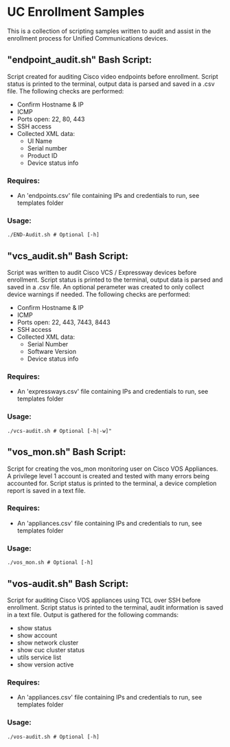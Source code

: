 # UC Enrollment Samples

This is a collection of scripting samples written to audit and assist in the enrollment process for Unified Communications devices.

## "endpoint_audit.sh" Bash Script:

Script created for auditing Cisco video endpoints before enrollment. 
Script status is printed to the terminal, output data is parsed and saved in a .csv file.
The following checks are performed:
 - Confirm Hostname & IP
 - ICMP
 - Ports open: 22, 80, 443
 - SSH access
 - Collected XML data:
     - UI Name
     - Serial number
     - Product ID
     - Device status info

### Requires:

 - An 'endpoints.csv' file containing IPs and credentials to run, see templates folder

### Usage:

```./END-Audit.sh # Optional [-h]```

## "vcs_audit.sh" Bash Script:

Script was written to audit Cisco VCS / Expressway devices before enrollment.
Script status is printed to the terminal, output data is parsed and saved in a .csv file.
An optional perameter was created to only collect device warnings if needed.
The following checks are performed:
 - Confirm Hostname & IP
 - ICMP
 - Ports open: 22, 443, 7443, 8443
 - SSH access
 - Collected XML data:
     - Serial Number
     - Software Version
     - Device status info

### Requires:

 - An 'expressways.csv' file containing IPs and credentials to run, see templates folder

### Usage:

```./vcs-audit.sh # Optional [-h|-w]"```

## "vos_mon.sh" Bash Script:

Script for creating the vos_mon monitoring user on Cisco VOS Appliances.
A privilege level 1 account is created and tested with many errors being accounted for.
Script status is printed to the terminal, a device completion report is saved in a text file.

### Requires:

 - An 'appliances.csv' file containing IPs and credentials to run, see templates folder

### Usage:

```./vos_mon.sh # Optional [-h]```

## "vos-audit.sh" Bash Script:

Script for auditing Cisco VOS appliances using TCL over SSH before enrollment. 
Script status is printed to the terminal, audit information is saved in a text file.
Output is gathered for the following commands:
 - show status
 - show account
 - show network cluster
 - show cuc cluster status
 - utils service list
 - show version active

### Requires:

 - An 'appliances.csv' file containing IPs and credentials to run, see templates folder

### Usage:

```./vos-audit.sh # Optional [-h]```
